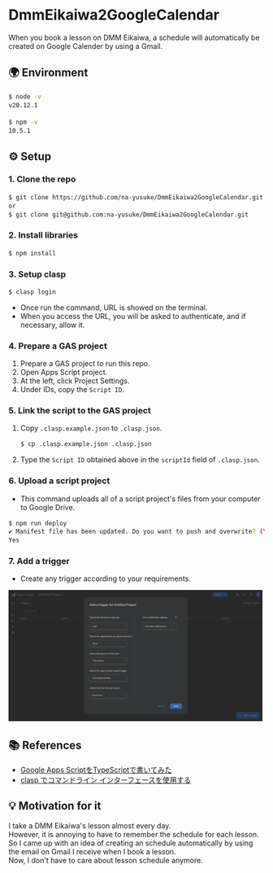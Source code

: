 # DmmEikaiwa2GoogleCalendar

When you book a lesson on DMM Eikaiwa, a schedule will automatically be created on Google Calender by using a Gmail.

## 🌍 Environment

```bash
$ node -v
v20.12.1

$ npm -v
10.5.1
```

## ⚙️ Setup

### 1. Clone the repo

```bash
$ git clone https://github.com/na-yusuke/DmmEikaiwa2GoogleCalendar.git
or
$ git clone git@github.com:na-yusuke/DmmEikaiwa2GoogleCalendar.git
```

### 2. Install libraries

```bash
$ npm install
```

### 3. Setup clasp

```bash
$ clasp login
```

- Once run the command, URL is showed on the terminal.
- When you access the URL, you will be asked to authenticate, and if necessary, allow it.

### 4. Prepare a GAS project

1. Prepare a GAS project to run this repo.
1. Open Apps Script project.
1. At the left, click Project Settings.
1. Under IDs, copy the `Script ID`.

### 5. Link the script to the GAS project

1. Copy `.clasp.example.json` to `.clasp.json`.

    ```bash
    $ cp .clasp.example.json .clasp.json
    ```

1. Type the `Script ID` obtained above in the `scriptId` field of `.clasp.json`.

### 6. Upload a script project

- This command uploads all of a script project's files from your computer to Google Drive.

```bash
$ npm run deploy
✔ Manifest file has been updated. Do you want to push and overwrite? (Yes/No)
Yes
```

### 7. Add a trigger

- Create any trigger according to your requirements.

<img src=/image/trigger.png width= "500px" >

## 📚 References

- [Google Apps ScriptをTypeScriptで書いてみた](https://dev.classmethod.jp/articles/ts2gas/)
- [clasp でコマンドライン インターフェースを使用する](https://developers.google.com/apps-script/guides/clasp?hl=ja#create_a_new_apps_script_project)

## 💡 Motivation for it

I take a DMM Eikaiwa's lesson almost every day.  
However, it is annoying to have to remember the schedule for each lesson.  
So I came up with an idea of creating an schedule automatically by using the email on Gmail I receive when I book a lesson.  
Now, I don't have to care about lesson schedule anymore.  
